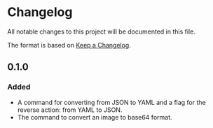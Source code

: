 # Changelog

All notable changes to this project will be documented in this file.

The format is based on [Keep a Changelog](https://keepachangelog.com/en/1.1.0/).

## 0.1.0

### Added
- A command for converting from JSON to YAML and a flag for the reverse action: from YAML to JSON.
- The command to convert an image to base64 format.